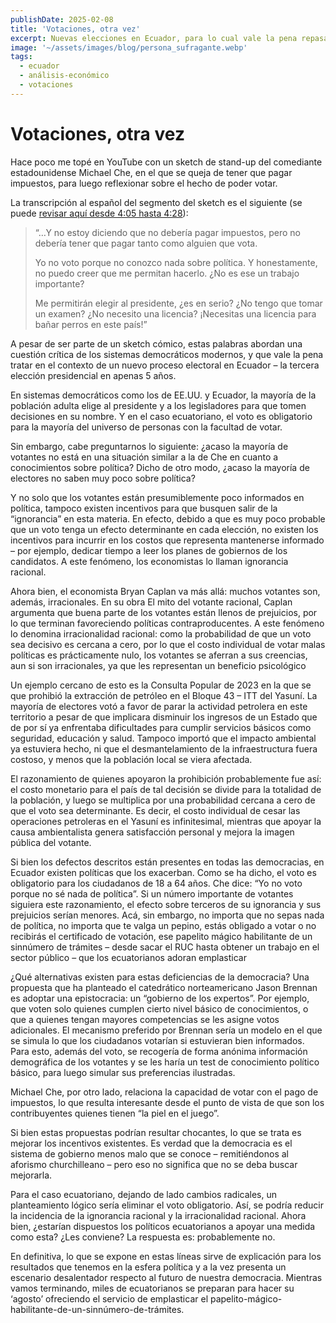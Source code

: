 ```yaml
---
publishDate: 2025-02-08
title: 'Votaciones, otra vez'
excerpt: Nuevas elecciones en Ecuador, para lo cual vale la pena repasar los defectos de los sistemas democráticos.
image: '~/assets/images/blog/persona_sufragante.webp'
tags:
  - ecuador
  - análisis-económico
  - votaciones
---
```


# Votaciones, otra vez

Hace poco me topé en YouTube con un sketch de stand-up del comediante estadounidense Michael Che, en el que se queja de tener que pagar impuestos, para luego reflexionar sobre el hecho de poder votar.

La transcripción al español del segmento del sketch es el siguiente (se puede [revisar aquí  desde 4:05 hasta 4:28](https://youtu.be/6AhAi0NfWbs?si=chMozrU8qtx76hmx&t=244)):

>“…Y no estoy diciendo que no debería pagar impuestos, pero no debería tener que pagar tanto como alguien que vota.
>
>Yo no voto porque no conozco nada sobre política. Y honestamente, no puedo creer que me permitan hacerlo. ¿No es ese un trabajo importante?
>
>Me permitirán elegir al presidente, ¿es en serio? ¿No tengo que tomar un examen? ¿No necesito una licencia? ¡Necesitas una licencia para bañar perros en este país!”

A pesar de ser parte de un sketch cómico, estas palabras abordan una cuestión crítica de los sistemas democráticos modernos, y que vale la pena tratar en el contexto de un nuevo proceso electoral en Ecuador – la tercera elección presidencial en apenas 5 años.

En sistemas democráticos como los de EE.UU. y Ecuador, la mayoría de la población adulta elige al presidente y a los legisladores para que tomen decisiones en su nombre. Y en el caso ecuatoriano, el voto es obligatorio para la mayoría del universo de personas con la facultad de votar.

Sin embargo, cabe preguntarnos lo siguiente: ¿acaso la mayoría de votantes no está en una situación similar a la de Che en cuanto a conocimientos sobre política? Dicho de otro modo, ¿acaso la mayoría de electores no saben muy poco sobre política?

Y no solo que los votantes están presumiblemente poco informados en política, tampoco existen incentivos para que busquen salir de la “ignorancia” en esta materia. En efecto, debido a que es muy poco probable que un voto tenga un efecto determinante en cada elección, no existen los incentivos para incurrir en los costos que representa mantenerse informado – por ejemplo, dedicar tiempo a leer los planes de gobiernos de los candidatos. A este fenómeno, los economistas lo llaman ignorancia racional.

Ahora bien, el economista Bryan Caplan va más allá: muchos votantes son, además, irracionales. En su obra El mito del votante racional, Caplan argumenta que buena parte de los votantes están llenos de prejuicios, por lo que terminan favoreciendo políticas contraproducentes. A este fenómeno lo denomina irracionalidad racional: como la probabilidad de que un voto sea decisivo es cercana a cero, por lo que el costo individual de votar malas políticas es prácticamente nulo, los votantes se aferran a sus creencias, aun si son irracionales, ya que les representan un beneficio psicológico

Un ejemplo cercano de esto es la Consulta Popular de 2023 en la que se que prohibió la extracción de petróleo en el Bloque 43 – ITT del Yasuní. La mayoría de electores votó a favor de parar la actividad petrolera en este territorio a pesar de que implicara disminuir los ingresos de un Estado que de por sí ya enfrentaba dificultades para cumplir servicios básicos como seguridad, educación y salud. Tampoco importó que el impacto ambiental ya estuviera hecho, ni que el desmantelamiento de la infraestructura fuera costoso, y menos que la población local se viera afectada.

El razonamiento de quienes apoyaron la prohibición probablemente fue así: el costo monetario para el país de tal decisión se divide para la totalidad de la población, y luego se multiplica por una probabilidad cercana a cero de que el voto sea determinante. Es decir, el costo individual de cesar las operaciones petroleras en el Yasuní es infinitesimal, mientras que apoyar la causa ambientalista genera satisfacción personal y mejora la imagen pública del votante.

Si bien los defectos descritos están presentes en todas las democracias, en Ecuador existen políticas que los exacerban. Como se ha dicho, el voto es obligatorio para los ciudadanos de 18 a 64 años. Che dice: “Yo no voto porque no sé nada de política”. Si un número importante de votantes siguiera este razonamiento, el efecto sobre terceros de su ignorancia y sus prejuicios serían menores. Acá, sin embargo, no importa que no sepas nada de política, no importa que te valga un pepino, estás obligado a votar o no recibirás el certificado de votación, ese papelito mágico habilitante de un sinnúmero de trámites – desde sacar el RUC hasta obtener un trabajo en el sector público – que los ecuatorianos adoran emplasticar

¿Qué alternativas existen para estas deficiencias de la democracia? Una propuesta que ha planteado el catedrático norteamericano Jason Brennan es adoptar una epistocracia: un “gobierno de los expertos”. Por ejemplo, que voten solo quienes cumplen cierto nivel básico de conocimientos, o que a quienes tengan mayores competencias se les asigne votos adicionales. El mecanismo preferido por Brennan sería un modelo en el que se simula lo que los ciudadanos votarían si estuvieran bien informados. Para esto, además del voto, se recogería de forma anónima información demográfica de los votantes y se les haría un test de conocimiento político básico, para luego simular sus preferencias ilustradas.

Michael Che, por otro lado, relaciona la capacidad de votar con el pago de impuestos, lo que resulta interesante desde el punto de vista de que son los contribuyentes quienes tienen “la piel en el juego”.

Si bien estas propuestas podrían resultar chocantes, lo que se trata es mejorar los incentivos existentes. Es verdad que la democracia es el sistema de gobierno menos malo que se conoce – remitiéndonos al aforismo churchilleano – pero eso no significa que no se deba buscar mejorarla.

Para el caso ecuatoriano, dejando de lado cambios radicales, un planteamiento lógico sería eliminar el voto obligatorio. Así, se podría reducir la incidencia de la ignorancia racional y la irracionalidad racional. Ahora bien, ¿estarían dispuestos los políticos ecuatorianos a apoyar una medida como esta? ¿Les conviene? La respuesta es: probablemente no.

En definitiva, lo que se expone en estas líneas sirve de explicación para los resultados que tenemos en la esfera política y a la vez presenta un escenario desalentador respecto al futuro de nuestra democracia. Mientras vamos terminando, miles de ecuatorianos se preparan para hacer su ‘agosto’ ofreciendo el servicio de emplasticar el papelito-mágico-habilitante-de-un-sinnúmero-de-trámites.


 
